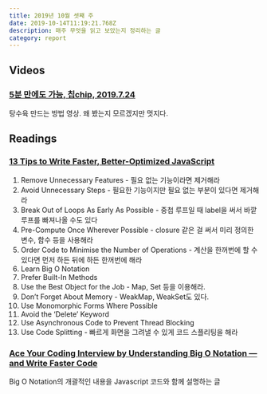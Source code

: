 ```yaml
---
title: 2019년 10월 셋째 주
date: 2019-10-14T11:19:21.768Z
description: 매주 무엇을 읽고 보았는지 정리하는 글
category: report
---
```


## Videos

### [5분 만에도 가능, 칩chip, 2019.7.24](https://www.youtube.com/watch?v=nCzUhrYE4vI)

탕수육 만드는 방법 영상. 왜 봤는지 모르겠지만 멋지다.

## Readings

### [13 Tips to Write Faster, Better-Optimized JavaScript](https://medium.com/@bretcameron/13-tips-to-write-faster-better-optimized-javascript-dc1f9ab063d8)

1. Remove Unnecessary Features - 필요 없는 기능이라면 제거해라
2. Avoid Unnecessary Steps - 필요한 기능이지만 필요 없는 부분이 있다면 제거해라
3. Break Out of Loops As Early As Possible - 중첩 루프일 때 label을 써서 바깥 루프를 빠져나올 수도 있다
4. Pre-Compute Once Wherever Possible - closure 같은 걸 써서 미리 정의한 변수, 함수 등을 사용해라
5. Order Code to Minimise the Number of Operations - 계산을 한꺼번에 할 수 있다면 먼저 하든 뒤에 하든 한꺼번에 해라
6. Learn Big O Notation
7. Prefer Built-In Methods
8. Use the Best Object for the Job - Map, Set 등을 이용해라.
9. Don’t Forget About Memory - WeakMap, WeakSet도 있다.
10. Use Monomorphic Forms Where Possible
11. Avoid the ‘Delete’ Keyword
12. Use Asynchronous Code to Prevent Thread Blocking
13. Use Code Splitting - 빠르게 화면을 그려낼 수 있게 코드 스플리팅을 해라

### [Ace Your Coding Interview by Understanding Big O Notation — and Write Faster Code](https://medium.com/@bretcameron/ace-your-coding-interview-by-understanding-big-o-notation-and-write-faster-code-6b60bd498040)

Big O Notation의 개괄적인 내용을 Javascript 코드와 함께 설명하는 글
